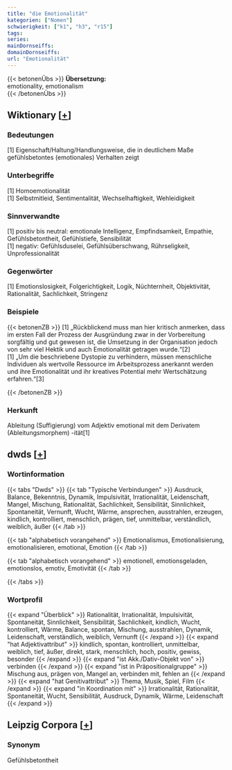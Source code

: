 ```yaml
---
title: "die Emotionalität"
kategorien: ["Nomen"]
schwierigkeit: ["k1", "h3", "r15"]
tags:
series:
mainDornseiffs:
domainDornseiffs:
url: "Emotionalität"
---
```


{{< betonenÜbs >}}
**Übersetzung:**  
emotionality, emotionalism  
{{< /betonenÜbs >}}

## Wiktionary [[+](https://de.wiktionary.org/wiki/Emotionalität)]

### Bedeutungen
[1] Eigenschaft/Haltung/Handlungsweise, die in deutlichem Maße gefühlsbetontes (emotionales) Verhalten zeigt  

### Unterbegriffe
[1] Homoemotionalität  
[1] Selbstmitleid, Sentimentalität, Wechselhaftigkeit, Wehleidigkeit  

### Sinnverwandte
[1] positiv bis neutral: emotionale Intelligenz, Empfindsamkeit, Empathie, Gefühlsbetontheit, Gefühlstiefe, Sensibilität  
[1] negativ: Gefühlsduselei, Gefühlsüberschwang, Rührseligkeit, Unprofessionalität  

### Gegenwörter
[1] Emotionslosigkeit, Folgerichtigkeit, Logik, Nüchternheit, Objektivität, Rationalität, Sachlichkeit, Stringenz  

### Beispiele
{{< betonenZB >}}
[1] „Rückblickend muss man hier kritisch anmerken, dass im ersten Fall der Prozess der Ausgründung zwar in der Vorbereitung sorgfältig und gut gewesen ist, die Umsetzung in der Organisation jedoch von sehr viel Hektik und auch Emotionalität getragen wurde.“[2]  
[1] „Um die beschriebene Dystopie zu verhindern, müssen menschliche Individuen als wertvolle Ressource im Arbeitsprozess anerkannt werden und ihre Emotionalität und ihr kreatives Potential mehr Wertschätzung erfahren.“[3]  

{{< /betonenZB >}}
### Herkunft
Ableitung (Suffigierung) vom Adjektiv emotional mit dem Derivatem (Ableitungsmorphem) -ität[1]  



## dwds [[+](https://www.dwds.de/wb/Emotionalität)]

### Wortinformation
{{< tabs "Dwds" >}}
{{< tab "Typische Verbindungen" >}}
Ausdruck, Balance, Bekenntnis, Dynamik, Impulsivität, Irrationalität, Leidenschaft, Mangel, Mischung, Rationalität, Sachlichkeit, Sensibilität, Sinnlichkeit, Spontaneität, Vernunft, Wucht, Wärme, ansprechen, ausstrahlen, erzeugen, kindlich, kontrolliert, menschlich, prägen, tief, unmittelbar, verständlich, weiblich, äußer
{{< /tab >}}

{{< tab "alphabetisch vorangehend" >}}
Emotionalismus, Emotionalisierung, emotionalisieren, emotional, Emotion
{{< /tab >}}

{{< tab "alphabetisch vorangehend" >}}
emotionell, emotionsgeladen, emotionslos, emotiv, Emotivität
{{< /tab >}}

{{< /tabs >}}

### Wortprofil
{{< expand "Überblick" >}} Rationalität, Irrationalität, Impulsivität, Spontaneität, Sinnlichkeit, Sensibilität, Sachlichkeit, kindlich, Wucht, kontrolliert, Wärme, Balance, spontan, Mischung, ausstrahlen, Dynamik, Leidenschaft, verständlich, weiblich, Vernunft {{< /expand >}}
{{< expand "hat Adjektivattribut" >}} kindlich, spontan, kontrolliert, unmittelbar, weiblich, tief, äußer, direkt, stark, menschlich, hoch, positiv, gewiss, besonder {{< /expand >}}
{{< expand "ist Akk./Dativ-Objekt von" >}} verbinden {{< /expand >}}
{{< expand "ist in Präpositionalgruppe" >}} Mischung aus, prägen von, Mangel an, verbinden mit, fehlen an {{< /expand >}}
{{< expand "hat Genitivattribut" >}} Thema, Musik, Spiel, Film {{< /expand >}}
{{< expand "in Koordination mit" >}} Irrationalität, Rationalität, Spontaneität, Wucht, Sensibilität, Ausdruck, Dynamik, Wärme, Leidenschaft {{< /expand >}}

## Leipzig Corpora [[+](https://corpora.uni-leipzig.de/en/res?word=Emotionalität&corpusId=deu_newscrawl-public_2018)]


### Synonym
Gefühlsbetontheit

